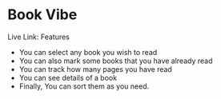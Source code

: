 # Book Vibe
Live Link:
Features
 - You can select any book you wish to read
 - You can also mark some books that you have already read
 - You can track how many pages you have read
 - You can see details of a book
 - Finally, You can sort them as you need.
